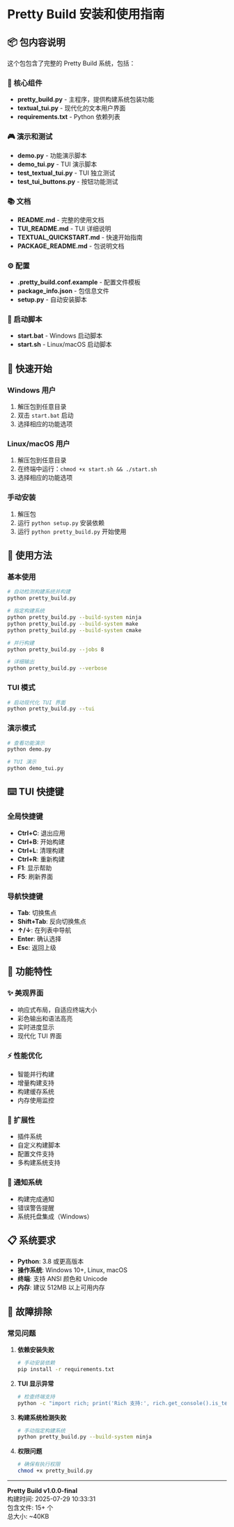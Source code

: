# Pretty Build 安装和使用指南

## 📦 包内容说明

这个包包含了完整的 Pretty Build 系统，包括：

### 🔧 核心组件
- **pretty_build.py** - 主程序，提供构建系统包装功能
- **textual_tui.py** - 现代化的文本用户界面
- **requirements.txt** - Python 依赖列表

### 🎮 演示和测试
- **demo.py** - 功能演示脚本
- **demo_tui.py** - TUI 演示脚本
- **test_textual_tui.py** - TUI 独立测试
- **test_tui_buttons.py** - 按钮功能测试

### 📚 文档
- **README.md** - 完整的使用文档
- **TUI_README.md** - TUI 详细说明
- **TEXTUAL_QUICKSTART.md** - 快速开始指南
- **PACKAGE_README.md** - 包说明文档

### ⚙️ 配置
- **.pretty_build.conf.example** - 配置文件模板
- **package_info.json** - 包信息文件
- **setup.py** - 自动安装脚本

### 🚀 启动脚本
- **start.bat** - Windows 启动脚本
- **start.sh** - Linux/macOS 启动脚本

## 🚀 快速开始

### Windows 用户
1. 解压包到任意目录
2. 双击 `start.bat` 启动
3. 选择相应的功能选项

### Linux/macOS 用户
1. 解压包到任意目录
2. 在终端中运行：`chmod +x start.sh && ./start.sh`
3. 选择相应的功能选项

### 手动安装
1. 解压包
2. 运行 `python setup.py` 安装依赖
3. 运行 `python pretty_build.py` 开始使用

## 🎯 使用方法

### 基本使用
```bash
# 自动检测构建系统并构建
python pretty_build.py

# 指定构建系统
python pretty_build.py --build-system ninja
python pretty_build.py --build-system make
python pretty_build.py --build-system cmake

# 并行构建
python pretty_build.py --jobs 8

# 详细输出
python pretty_build.py --verbose
```

### TUI 模式
```bash
# 启动现代化 TUI 界面
python pretty_build.py --tui
```

### 演示模式
```bash
# 查看功能演示
python demo.py

# TUI 演示
python demo_tui.py
```

## ⌨️ TUI 快捷键

### 全局快捷键
- **Ctrl+C**: 退出应用
- **Ctrl+B**: 开始构建
- **Ctrl+L**: 清理构建
- **Ctrl+R**: 重新构建
- **F1**: 显示帮助
- **F5**: 刷新界面

### 导航快捷键
- **Tab**: 切换焦点
- **Shift+Tab**: 反向切换焦点
- **↑/↓**: 在列表中导航
- **Enter**: 确认选择
- **Esc**: 返回上级

## 🎨 功能特性

### ✨ 美观界面
- 响应式布局，自适应终端大小
- 彩色输出和语法高亮
- 实时进度显示
- 现代化 TUI 界面

### ⚡ 性能优化
- 智能并行构建
- 增量构建支持
- 构建缓存系统
- 内存使用监控

### 🔌 扩展性
- 插件系统
- 自定义构建脚本
- 配置文件支持
- 多构建系统支持

### 🔔 通知系统
- 构建完成通知
- 错误警告提醒
- 系统托盘集成（Windows）

## 📋 系统要求

- **Python**: 3.8 或更高版本
- **操作系统**: Windows 10+, Linux, macOS
- **终端**: 支持 ANSI 颜色和 Unicode
- **内存**: 建议 512MB 以上可用内存

## 🐛 故障排除

### 常见问题

1. **依赖安装失败**
   ```bash
   # 手动安装依赖
   pip install -r requirements.txt
   ```

2. **TUI 显示异常**
   ```bash
   # 检查终端支持
   python -c "import rich; print('Rich 支持:', rich.get_console().is_terminal)"
   ```

3. **构建系统检测失败**
   ```bash
   # 手动指定构建系统
   python pretty_build.py --build-system ninja
   ```

4. **权限问题**
   ```bash
   # 确保有执行权限
   chmod +x pretty_build.py
   ```

---

**Pretty Build v1.0.0-final**  
构建时间: 2025-07-29 10:33:31  
包含文件: 15+ 个  
总大小: ~40KB